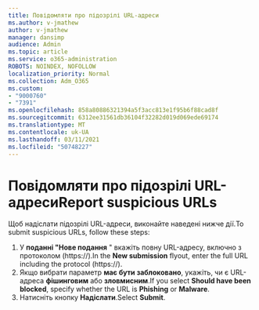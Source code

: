 ```yaml
---
title: Повідомляти про підозрілі URL-адреси
ms.author: v-jmathew
author: v-jmathew
manager: dansimp
audience: Admin
ms.topic: article
ms.service: o365-administration
ROBOTS: NOINDEX, NOFOLLOW
localization_priority: Normal
ms.collection: Adm_O365
ms.custom:
- "9000760"
- "7391"
ms.openlocfilehash: 858a80886321394a5f3acc813e1f95b6f88cad8f
ms.sourcegitcommit: 6312ee31561db36104f32282d019d069ede69174
ms.translationtype: MT
ms.contentlocale: uk-UA
ms.lasthandoff: 03/11/2021
ms.locfileid: "50748227"
---
```

# <a name="report-suspicious-urls"></a><span data-ttu-id="75b70-102">Повідомляти про підозрілі URL-адреси</span><span class="sxs-lookup"><span data-stu-id="75b70-102">Report suspicious URLs</span></span>

<span data-ttu-id="75b70-103">Щоб надіслати підозрілі URL-адреси, виконайте наведені нижче дії.</span><span class="sxs-lookup"><span data-stu-id="75b70-103">To submit suspicious URLs, follow these steps:</span></span>

1. <span data-ttu-id="75b70-104">У **поданні "Нове подання** " вкажіть повну URL-адресу, включно з протоколом (https://).</span><span class="sxs-lookup"><span data-stu-id="75b70-104">In the **New submission** flyout, enter the full URL including the protocol (https://).</span></span>
2. <span data-ttu-id="75b70-105">Якщо вибрати параметр **має бути заблоковано**, укажіть, чи є URL-адреса **фішинговим** або **зловмисним**.</span><span class="sxs-lookup"><span data-stu-id="75b70-105">If you select **Should have been blocked**, specify whether the URL is **Phishing** or **Malware**.</span></span>
3. <span data-ttu-id="75b70-106">Натисніть кнопку **Надіслати**.</span><span class="sxs-lookup"><span data-stu-id="75b70-106">Select **Submit**.</span></span>
